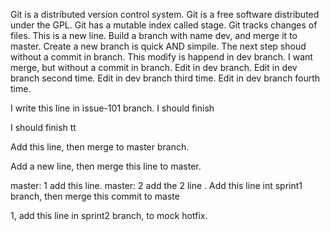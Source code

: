 Git is a distributed version control system.
Git is a free software distributed under the GPL.
Git has a mutable index called stage.
Git tracks changes of files.
This is a new line.
Build a branch with name dev, and merge it to master.
Create a new branch is quick AND simpile.
The next step shoud without a commit in branch.
This modify is happend in dev branch.
I want merge, but without a commit in branch.
Edit in dev branch.
Edit in dev branch second time.
Edit in dev branch third time.
Edit in dev branch fourth time.

I write this line in issue-101 branch.
I should finish 

I should finish tt

Add this line, then merge to master branch.

Add a new line, then merge this line to master.

master: 1 add this line.
master: 2 add the 2 line .
Add this line int sprint1 branch, then merge this commit to maste

1, add this line in sprint2 branch, to mock hotfix.

